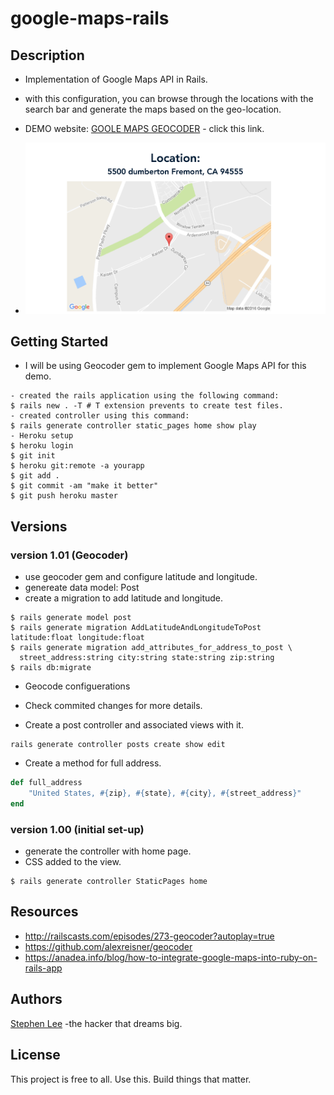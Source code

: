 # google-maps-rails

## Description
* Implementation of Google Maps API in Rails.
* with this configuration, you can browse through the locations with the search bar and generate the maps
  based on the geo-location.
* DEMO website: [GOOLE MAPS GEOCODER](https://google-maps-geocoder.herokuapp.com) - click this link.

* ![Alt text](/demo.png?raw=true "My demo")

## Getting Started
* I will be using Geocoder gem to implement Google Maps API for this demo.

```
- created the rails application using the following command:
$ rails new . -T # T extension prevents to create test files.
- created controller using this command:
$ rails generate controller static_pages home show play
- Heroku setup
$ heroku login
$ git init
$ heroku git:remote -a yourapp
$ git add .
$ git commit -am "make it better"
$ git push heroku master
```
## Versions

### version 1.01 (Geocoder)
* use geocoder gem and configure latitude and longitude.
* genereate data model: Post
* create a migration to add latitude and longitude.

```
$ rails generate model post
$ rails generate migration AddLatitudeAndLongitudeToPost latitude:float longitude:float
$ rails generate migration add_attributes_for_address_to_post \
  street_address:string city:string state:string zip:string 
$ rails db:migrate
```

* Geocode configuerations
- Check commited changes for more details.
* Create a post controller and associated views with it.

```
rails generate controller posts create show edit
```

* Create a method for full address.

```rb
def full_address
 	"United States, #{zip}, #{state}, #{city}, #{street_address}"
end
```

### version 1.00 (initial set-up)
* generate the controller with home page.
* CSS added to the view.

```
$ rails generate controller StaticPages home
```

## Resources
* http://railscasts.com/episodes/273-geocoder?autoplay=true
* https://github.com/alexreisner/geocoder
* https://anadea.info/blog/how-to-integrate-google-maps-into-ruby-on-rails-app

## Authors
[Stephen Lee](http://www.stephenslee.xyz) -the hacker that dreams big.

## License
This project is free to all. Use this. Build things that matter.

